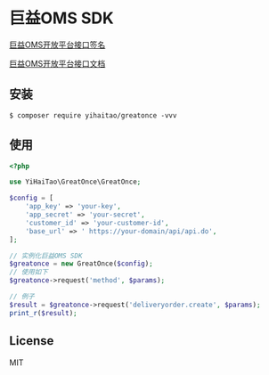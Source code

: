 # 巨益OMS SDK

[巨益OMS开放平台接口签名](https://www.yuque.com/greatonce/oms3/sign_rule)

[巨益OMS开放平台接口文档](http://open.greatonce.com:30002)

## 安装

```shell
$ composer require yihaitao/greatonce -vvv
```

## 使用

```php
<?php

use YiHaiTao\GreatOnce\GreatOnce;

$config = [
    'app_key' => 'your-key',
    'app_secret' => 'your-secret',
    'customer_id' => 'your-customer-id',
    'base_url' => ' https://your-domain/api/api.do',
];

// 实例化巨益OMS SDK
$greatonce = new GreatOnce($config);
// 使用如下
$greatonce->request('method', $params);

// 例子
$result = $greatonce->request('deliveryorder.create', $params);
print_r($result);
```

## License

MIT
